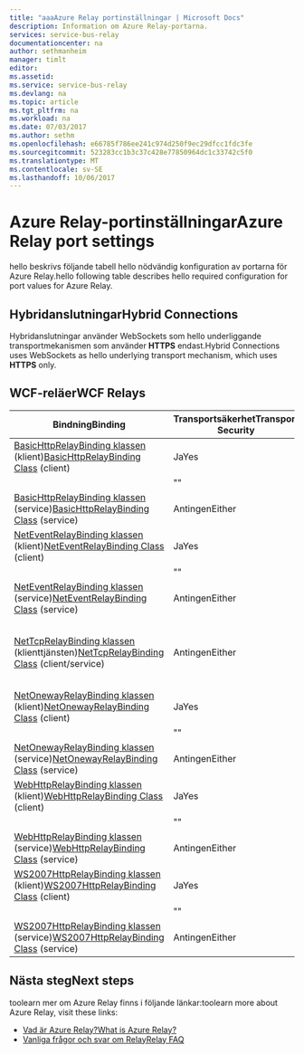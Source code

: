 ```yaml
---
title: "aaaAzure Relay portinställningar | Microsoft Docs"
description: Information om Azure Relay-portarna.
services: service-bus-relay
documentationcenter: na
author: sethmanheim
manager: timlt
editor: 
ms.assetid: 
ms.service: service-bus-relay
ms.devlang: na
ms.topic: article
ms.tgt_pltfrm: na
ms.workload: na
ms.date: 07/03/2017
ms.author: sethm
ms.openlocfilehash: e66785f786ee241c974d250f9ec29dfcc1fdc3fe
ms.sourcegitcommit: 523283cc1b3c37c428e77850964dc1c33742c5f0
ms.translationtype: MT
ms.contentlocale: sv-SE
ms.lasthandoff: 10/06/2017
---
```

# <a name="azure-relay-port-settings"></a><span data-ttu-id="04364-103">Azure Relay-portinställningar</span><span class="sxs-lookup"><span data-stu-id="04364-103">Azure Relay port settings</span></span>

<span data-ttu-id="04364-104">hello beskrivs följande tabell hello nödvändig konfiguration av portarna för Azure Relay.</span><span class="sxs-lookup"><span data-stu-id="04364-104">hello following table describes hello required configuration for port values for Azure Relay.</span></span>

## <a name="hybrid-connections"></a><span data-ttu-id="04364-105">Hybridanslutningar</span><span class="sxs-lookup"><span data-stu-id="04364-105">Hybrid Connections</span></span>
<span data-ttu-id="04364-106">Hybridanslutningar använder WebSockets som hello underliggande transportmekanismen som använder **HTTPS** endast.</span><span class="sxs-lookup"><span data-stu-id="04364-106">Hybrid Connections uses WebSockets as hello underlying transport mechanism, which uses **HTTPS** only.</span></span> 

## <a name="wcf-relays"></a><span data-ttu-id="04364-107">WCF-reläer</span><span class="sxs-lookup"><span data-stu-id="04364-107">WCF Relays</span></span>
  
|<span data-ttu-id="04364-108">Bindning</span><span class="sxs-lookup"><span data-stu-id="04364-108">Binding</span></span>|<span data-ttu-id="04364-109">Transportsäkerhet</span><span class="sxs-lookup"><span data-stu-id="04364-109">Transport Security</span></span>|<span data-ttu-id="04364-110">Port</span><span class="sxs-lookup"><span data-stu-id="04364-110">Port</span></span>|  
|-------------|------------------------|----------|  
|<span data-ttu-id="04364-111">[BasicHttpRelayBinding klassen](/dotnet/api/microsoft.servicebus.basichttprelaybinding) (klient)</span><span class="sxs-lookup"><span data-stu-id="04364-111">[BasicHttpRelayBinding Class](/dotnet/api/microsoft.servicebus.basichttprelaybinding) (client)</span></span>|<span data-ttu-id="04364-112">Ja</span><span class="sxs-lookup"><span data-stu-id="04364-112">Yes</span></span>|<span data-ttu-id="04364-113">HTTPS</span><span class="sxs-lookup"><span data-stu-id="04364-113">HTTPS</span></span>| 
| |<span data-ttu-id="04364-114">"</span><span class="sxs-lookup"><span data-stu-id="04364-114">"</span></span> |<span data-ttu-id="04364-115">Nej</span><span class="sxs-lookup"><span data-stu-id="04364-115">No</span></span>|<span data-ttu-id="04364-116">HTTP</span><span class="sxs-lookup"><span data-stu-id="04364-116">HTTP</span></span>|  
|<span data-ttu-id="04364-117">[BasicHttpRelayBinding klassen](/dotnet/api/microsoft.servicebus.basichttprelaybinding) (service)</span><span class="sxs-lookup"><span data-stu-id="04364-117">[BasicHttpRelayBinding Class](/dotnet/api/microsoft.servicebus.basichttprelaybinding) (service)</span></span>|<span data-ttu-id="04364-118">Antingen</span><span class="sxs-lookup"><span data-stu-id="04364-118">Either</span></span>|<span data-ttu-id="04364-119">9351/HTTP</span><span class="sxs-lookup"><span data-stu-id="04364-119">9351/HTTP</span></span>|  
|<span data-ttu-id="04364-120">[NetEventRelayBinding klassen](/dotnet/api/microsoft.servicebus.neteventrelaybinding) (klient)</span><span class="sxs-lookup"><span data-stu-id="04364-120">[NetEventRelayBinding Class](/dotnet/api/microsoft.servicebus.neteventrelaybinding) (client)</span></span>|<span data-ttu-id="04364-121">Ja</span><span class="sxs-lookup"><span data-stu-id="04364-121">Yes</span></span>|<span data-ttu-id="04364-122">9351/HTTPS</span><span class="sxs-lookup"><span data-stu-id="04364-122">9351/HTTPS</span></span>|  
||<span data-ttu-id="04364-123">"</span><span class="sxs-lookup"><span data-stu-id="04364-123">"</span></span> |<span data-ttu-id="04364-124">Nej</span><span class="sxs-lookup"><span data-stu-id="04364-124">No</span></span>|<span data-ttu-id="04364-125">9350/HTTP</span><span class="sxs-lookup"><span data-stu-id="04364-125">9350/HTTP</span></span>|  
|<span data-ttu-id="04364-126">[NetEventRelayBinding klassen](/dotnet/api/microsoft.servicebus.neteventrelaybinding) (service)</span><span class="sxs-lookup"><span data-stu-id="04364-126">[NetEventRelayBinding Class](/dotnet/api/microsoft.servicebus.neteventrelaybinding) (service)</span></span>|<span data-ttu-id="04364-127">Antingen</span><span class="sxs-lookup"><span data-stu-id="04364-127">Either</span></span>|<span data-ttu-id="04364-128">9351/HTTP</span><span class="sxs-lookup"><span data-stu-id="04364-128">9351/HTTP</span></span>|  
|<span data-ttu-id="04364-129">[NetTcpRelayBinding klassen](/dotnet/api/microsoft.servicebus.nettcprelaybinding) (klienttjänsten)</span><span class="sxs-lookup"><span data-stu-id="04364-129">[NetTcpRelayBinding Class](/dotnet/api/microsoft.servicebus.nettcprelaybinding) (client/service)</span></span>|<span data-ttu-id="04364-130">Antingen</span><span class="sxs-lookup"><span data-stu-id="04364-130">Either</span></span>|<span data-ttu-id="04364-131">HTTP-5671/9352 (9352/9353, om du använder hybrid)</span><span class="sxs-lookup"><span data-stu-id="04364-131">5671/9352/HTTP (9352/9353 if using hybrid)</span></span>|  
|<span data-ttu-id="04364-132">[NetOnewayRelayBinding klassen](/dotnet/api/microsoft.servicebus.netonewayrelaybinding) (klient)</span><span class="sxs-lookup"><span data-stu-id="04364-132">[NetOnewayRelayBinding Class](/dotnet/api/microsoft.servicebus.netonewayrelaybinding) (client)</span></span>|<span data-ttu-id="04364-133">Ja</span><span class="sxs-lookup"><span data-stu-id="04364-133">Yes</span></span>|<span data-ttu-id="04364-134">9351/HTTPS</span><span class="sxs-lookup"><span data-stu-id="04364-134">9351/HTTPS</span></span>|  
||<span data-ttu-id="04364-135">"</span><span class="sxs-lookup"><span data-stu-id="04364-135">"</span></span> |<span data-ttu-id="04364-136">Nej</span><span class="sxs-lookup"><span data-stu-id="04364-136">No</span></span>|<span data-ttu-id="04364-137">9350/HTTP</span><span class="sxs-lookup"><span data-stu-id="04364-137">9350/HTTP</span></span>|  
|<span data-ttu-id="04364-138">[NetOnewayRelayBinding klassen](/dotnet/api/microsoft.servicebus.netonewayrelaybinding) (service)</span><span class="sxs-lookup"><span data-stu-id="04364-138">[NetOnewayRelayBinding Class](/dotnet/api/microsoft.servicebus.netonewayrelaybinding) (service)</span></span>|<span data-ttu-id="04364-139">Antingen</span><span class="sxs-lookup"><span data-stu-id="04364-139">Either</span></span>|<span data-ttu-id="04364-140">9351/HTTP</span><span class="sxs-lookup"><span data-stu-id="04364-140">9351/HTTP</span></span>|  
|<span data-ttu-id="04364-141">[WebHttpRelayBinding klassen](/dotnet/api/microsoft.servicebus.webhttprelaybinding) (klient)</span><span class="sxs-lookup"><span data-stu-id="04364-141">[WebHttpRelayBinding Class](/dotnet/api/microsoft.servicebus.webhttprelaybinding) (client)</span></span>|<span data-ttu-id="04364-142">Ja</span><span class="sxs-lookup"><span data-stu-id="04364-142">Yes</span></span>|<span data-ttu-id="04364-143">HTTPS</span><span class="sxs-lookup"><span data-stu-id="04364-143">HTTPS</span></span>|  
||<span data-ttu-id="04364-144">"</span><span class="sxs-lookup"><span data-stu-id="04364-144">"</span></span> |<span data-ttu-id="04364-145">Nej</span><span class="sxs-lookup"><span data-stu-id="04364-145">No</span></span>|<span data-ttu-id="04364-146">HTTP</span><span class="sxs-lookup"><span data-stu-id="04364-146">HTTP</span></span>|  
|<span data-ttu-id="04364-147">[WebHttpRelayBinding klassen](/dotnet/api/microsoft.servicebus.webhttprelaybinding) (service)</span><span class="sxs-lookup"><span data-stu-id="04364-147">[WebHttpRelayBinding Class](/dotnet/api/microsoft.servicebus.webhttprelaybinding) (service)</span></span>|<span data-ttu-id="04364-148">Antingen</span><span class="sxs-lookup"><span data-stu-id="04364-148">Either</span></span>|<span data-ttu-id="04364-149">9351/HTTP</span><span class="sxs-lookup"><span data-stu-id="04364-149">9351/HTTP</span></span>|  
|<span data-ttu-id="04364-150">[WS2007HttpRelayBinding klassen](/dotnet/api/microsoft.servicebus.ws2007httprelaybinding) (klient)</span><span class="sxs-lookup"><span data-stu-id="04364-150">[WS2007HttpRelayBinding Class](/dotnet/api/microsoft.servicebus.ws2007httprelaybinding) (client)</span></span>|<span data-ttu-id="04364-151">Ja</span><span class="sxs-lookup"><span data-stu-id="04364-151">Yes</span></span>|<span data-ttu-id="04364-152">HTTPS</span><span class="sxs-lookup"><span data-stu-id="04364-152">HTTPS</span></span>|  
||<span data-ttu-id="04364-153">"</span><span class="sxs-lookup"><span data-stu-id="04364-153">"</span></span> |<span data-ttu-id="04364-154">Nej</span><span class="sxs-lookup"><span data-stu-id="04364-154">No</span></span>|<span data-ttu-id="04364-155">HTTP</span><span class="sxs-lookup"><span data-stu-id="04364-155">HTTP</span></span>|  
|<span data-ttu-id="04364-156">[WS2007HttpRelayBinding klassen](/dotnet/api/microsoft.servicebus.ws2007httprelaybinding) (service)</span><span class="sxs-lookup"><span data-stu-id="04364-156">[WS2007HttpRelayBinding Class](/dotnet/api/microsoft.servicebus.ws2007httprelaybinding) (service)</span></span>|<span data-ttu-id="04364-157">Antingen</span><span class="sxs-lookup"><span data-stu-id="04364-157">Either</span></span>|<span data-ttu-id="04364-158">9351/HTTP</span><span class="sxs-lookup"><span data-stu-id="04364-158">9351/HTTP</span></span>|

## <a name="next-steps"></a><span data-ttu-id="04364-159">Nästa steg</span><span class="sxs-lookup"><span data-stu-id="04364-159">Next steps</span></span>
<span data-ttu-id="04364-160">toolearn mer om Azure Relay finns i följande länkar:</span><span class="sxs-lookup"><span data-stu-id="04364-160">toolearn more about Azure Relay, visit these links:</span></span>
* [<span data-ttu-id="04364-161">Vad är Azure Relay?</span><span class="sxs-lookup"><span data-stu-id="04364-161">What is Azure Relay?</span></span>](relay-what-is-it.md)
* [<span data-ttu-id="04364-162">Vanliga frågor och svar om Relay</span><span class="sxs-lookup"><span data-stu-id="04364-162">Relay FAQ</span></span>](relay-faq.md)